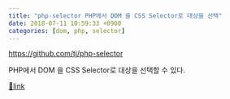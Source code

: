 ```yaml
---
title: "php-selector PHP에서 DOM 을 CSS Selector로 대상을 선택"
date: 2018-07-11 10:59:33 +0900
categories: [dom, php, selector]
---
```


https://github.com/tj/php-selector

  
PHP에서 DOM 을 CSS Selector로 대상을 선택할 수 있다.


[🔗link](http://www.mins01.com/mh/tech/read/1173)